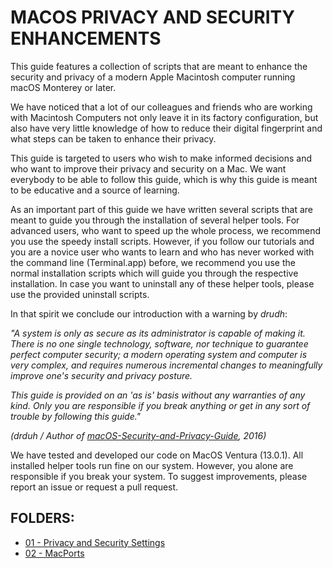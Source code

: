 # MACOS PRIVACY AND SECURITY ENHANCEMENTS

This guide features a collection of scripts that are meant to enhance the security and privacy of a modern Apple Macintosh computer running macOS Monterey or later.

We have noticed that a lot of our colleagues and friends who are working with Macintosh Computers not only leave it in its factory configuration, but also have very little knowledge of how to reduce their digital fingerprint and what steps can be taken to enhance their privacy.

This guide is targeted to users who wish to make informed decisions and who want to improve their privacy and security on a Mac. We want everybody to be able to follow this guide, which is why this guide is meant to be educative and a source of learning.

As an important part of this guide we have written several scripts that are meant to guide you through the installation of several helper tools. For advanced users, who want to speed up the whole process, we recommend you use the speedy install scripts. However, if you follow our tutorials and you are a novice user who wants to learn and who has never worked with the command line (Terminal.app) before, we recommend you use the normal installation scripts which will guide you through the respective installation. In case you want to uninstall any of these helper tools, please use the provided uninstall scripts.

In that spirit we conclude our introduction with a warning by *drudh*:

*"A system is only as secure as its administrator is capable of making it. There is no one single technology, software, nor technique to guarantee perfect computer security; a modern operating system and computer is very complex, and requires numerous incremental changes to meaningfully improve one's security and privacy posture.*

*This guide is provided on an 'as is' basis without any warranties of any kind. Only you are responsible if you break anything or get in any sort of trouble by following this guide."*

*(drduh / Author of [macOS-Security-and-Privacy-Guide](https://github.com/drduh/macOS-Security-and-Privacy-Guide), 2016)*

We have tested and developed our code on MacOS Ventura (13.0.1). All installed helper tools run fine on our system. However, you alone are responsible if you break your system. To suggest improvements, please report an issue or request a pull request.

## FOLDERS:

- [01 - Privacy and Security Settings](01_Privacy-and-Security-Settings)
- [02 - MacPorts](01_MacPorts)
